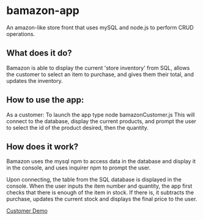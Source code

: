 # bamazon-app
An amazon-like store front that uses mySQL and node.js to perform CRUD operations.


## What does it do?
Bamazon is able to display the current 'store inventory' from SQL, allows the customer to select an item to purchase, and gives them their total, and updates the inventory.

## How to use the app:
As a customer:
To launch the app type node bamazonCustomer.js
This will connect to the database, display the current products, and prompt the user to select the id of the product desired, then the quantity. 

## How does it work?
Bamazon uses the mysql npm to access data in the database and display it in the console, and uses inquirer npm to prompt the user. 

Upon connecting, the table from the SQL database is displayed in the console. When the user inputs the item number and quantity, the app first checks that there is enough of the item in stock. If there is, it subtracts the purchase, updates the current stock and displays the final price to the user.

[Customer Demo](https://github.com/kimberlycase91/bamazon-app/blob/master/bamazonCustomer%20Demo.mkv)